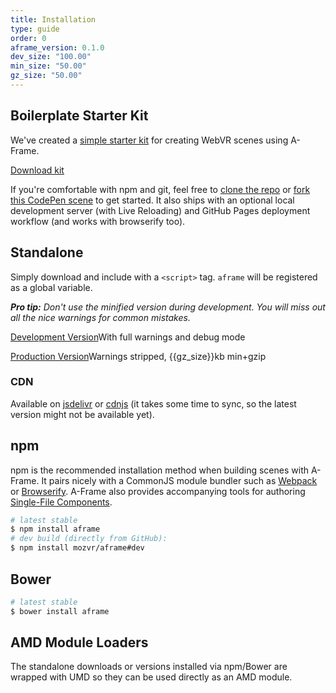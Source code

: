 ```yaml
---
title: Installation
type: guide
order: 0
aframe_version: 0.1.0
dev_size: "100.00"
min_size: "50.00"
gz_size: "50.00"
---
```


## Boilerplate Starter Kit

We've created a [simple starter kit](https://github.com/aframevr/aframe-boilerplate#getting-started) for creating WebVR scenes using A-Frame.

<div id="downloads">
<a class="button" href="https://github.com/aframevr/aframe-boilerplate/archive/master.zip" download="aframe-boilerplate.zip">Download kit</a>
</div>

If you're comfortable with npm and git, feel free to [clone the repo](https://github.com/aframevr/aframe-boilerplate#option-2-fork-this-git-repo-) or [fork this CodePen scene](http://codepen.io/team/mozvr/pen/2ac060c354546201f3337b83fbdcd110?editors=100) to get started. It also ships with an optional local development server (with Live Reloading) and GitHub Pages deployment workflow (and works with browserify too).

## Standalone

Simply download and include with a `<script>` tag. `aframe` will be registered as a global variable.

_**Pro tip:** Don't use the minified version during development. You will miss out all the nice warnings for common mistakes._

<div id="downloads">
<a class="button" href="/js/aframe.js" download>Development Version</a><span class="light info">With full warnings and debug mode</span>

<a class="button" href="/js/aframe.min.js" download>Production Version</a><span class="light info">Warnings stripped, {{gz_size}}kb min+gzip</span>
</div>

### CDN

Available on [jsdelivr](//cdn.jsdelivr.net/aframe/{{aframe_version}}/aframe.min.js) or [cdnjs](//cdnjs.cloudflare.com/ajax/libs/aframe/{{aframe_version}}/aframe.min.js) (it takes some time to sync, so the latest version might not be available yet).

## npm

npm is the recommended installation method when building scenes with A-Frame. It pairs nicely with a CommonJS module bundler such as [Webpack](http://webpack.github.io/) or [Browserify](http://browserify.org/). A-Frame also provides accompanying tools for authoring [Single-File Components](application.html#Single_File_Components).

```bash
# latest stable
$ npm install aframe
# dev build (directly from GitHub):
$ npm install mozvr/aframe#dev
```

## Bower

```bash
# latest stable
$ bower install aframe
```

## AMD Module Loaders

The standalone downloads or versions installed via npm/Bower are wrapped with UMD so they can be used directly as an AMD module.
